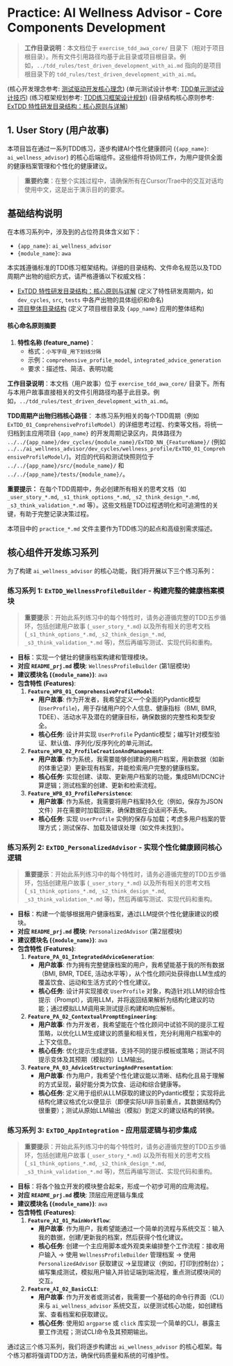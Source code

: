 # Practice: AI Wellness Advisor - Core Components Development

> **工作目录说明**：本文档位于 `exercise_tdd_awa_core/` 目录下（相对于项目根目录）。所有文件引用路径均基于此目录或项目根目录。例如，`../tdd_rules/test_driven_development_with_ai.md` 指向的是项目根目录下的 `tdd_rules/test_driven_development_with_ai.md`。

(核心开发理念参考: [测试驱动开发核心理念](../tdd_rules/test_driven_development_with_ai.md))
(单元测试设计参考: [TDD单元测试设计技巧](../tdd_rules/tdd_unit_test_design_techniques.md))
(练习框架规划参考: [TDD练习框架设计规划](../tdd_rules/planning_tdd_exercise.md))
(目录结构核心原则参考: [ExTDD 特性研发目录结构：核心原则与详解](../README_folder_feature.md))

## 1. User Story (用户故事)

本项目旨在通过一系列TDD练习，逐步构建AI个性化健康顾问 (`{app_name}`: `ai_wellness_advisor`) 的核心后端组件。这些组件将协同工作，为用户提供全面的健康档案管理和个性化的健康建议。

> **重要约束**：在整个实践过程中，请确保所有在Cursor/Trae中的交互对话均使用中文，这是出于演示目的的要求。

## 基础结构说明

在本练习系列中，涉及到的占位符具体含义如下：
*   `{app_name}`: `ai_wellness_advisor`
*   `{module_name}`: `awa`

本实践遵循标准的TDD练习框架结构。详细的目录结构、文件命名规范以及TDD周期产出物的组织方式，请严格遵循以下权威文档：
*   [ExTDD 特性研发目录结构：核心原则与详解](../../README_folder_feature.md) (定义了特性研发周期内，如 `dev_cycles`, `src`, `tests` 中各产出物的具体组织和命名)
*   [项目整体目录结构](../../README_folders.md) (定义了项目根目录及 `{app_name}` 应用的整体结构)

#### 核心命名原则摘要

1.  **特性名称 (feature_name)**：
    *   格式：`小写字母_用下划线分隔`
    *   示例：`comprehensive_profile_model`, `integrated_advice_generation`
    *   要求：描述性、简洁、表明功能

**工作目录说明**：本文档（用户故事）位于 `exercise_tdd_awa_core/` 目录下。所有与本用户故事直接相关的文件引用路径均基于此目录。例如，`../tdd_rules/test_driven_development_with_ai.md`。

**TDD周期产出物归档核心路径**：
本练习系列相关的每个TDD周期（例如 `ExTDD_01_ComprehensiveProfileModel`）的详细思考过程、约束等文档，将统一归档到主应用项目 `{app_name}` 的开发周期记录区内，具体路径为 `../../{app_name}/dev_cycles/{module_name}/ExTDD_NN_{FeatureName}/` (例如 `../../ai_wellness_advisor/dev_cycles/wellness_profile/ExTDD_01_ComprehensiveProfileModel/`)。对应的代码和测试快照则位于 `../../{app_name}/src/{module_name}/` 和 `../../{app_name}/tests/{module_name}/`。

**重要提示：** 在每个TDD周期中，务必创建所有相关的思考文档（如 `_user_story_*.md`, `_s1_think_options_*.md`, `_s2_think_design_*.md`, `_s3_think_validation_*.md` 等）。这些文档是TDD过程透明化和可追溯性的关键，有助于完整记录决策过程。

本项目中的 `practice_*.md` 文件主要作为TDD练习的起点和高级别需求描述。

## 核心组件开发练习系列

为了构建 `ai_wellness_advisor` 的核心功能，我们将开展以下三个练习系列：

### 练习系列 1: `ExTDD_WellnessProfileBuilder` - 构建完整的健康档案模块

> **重要提示**：开始此系列练习中的每个特性时，请务必遵循完整的TDD五步循环，包括创建用户故事 (`_user_story_*.md`) 以及所有相关的思考文档 (`_s1_think_options_*.md`, `_s2_think_design_*.md`, `_s3_think_validation_*.md` 等)，然后再编写测试、实现代码和重构。
*   **目标**：实现一个健壮的健康档案构建和管理模块。
*   **对应 `README_prj.md` 模块**: `WellnessProfileBuilder` (第1层模块)
*   **建议模块名 (`{module_name}`)**: `awa`
*   **包含特性 (Features)**:
    1.  **`Feature_WPB_01_ComprehensiveProfileModel`**:
        *   **用户故事**: 作为开发者，我希望定义一个全面的Pydantic模型 (`UserProfile`)，用于存储用户的个人信息、健康指标（BMI, BMR, TDEE）、活动水平及潜在的健康目标，确保数据的完整性和类型安全。
        *   **核心任务**: 设计并实现 `UserProfile` Pydantic模型；编写针对模型验证、默认值、序列化/反序列化的单元测试。
    2.  **`Feature_WPB_02_ProfileCreationAndManagement`**:
        *   **用户故事**: 作为系统，我需要能够创建新的用户档案，用新数据（如新的体重记录）更新现有档案，并能检索用户完整的健康档案。
        *   **核心任务**: 实现创建、读取、更新用户档案的功能，集成BMI/DCNC计算逻辑；测试档案的创建、更新和检索流程。
    3.  **`Feature_WPB_03_ProfilePersistence`**:
        *   **用户故事**: 作为系统，我需要将用户档案持久化（例如，保存为JSON文件）并在需要时加载回来，确保数据在会话间不丢失。
        *   **核心任务**: 实现 `UserProfile` 实例的保存与加载；考虑多用户档案的管理方式；测试保存、加载及错误处理（如文件未找到）。

### 练习系列 2: `ExTDD_PersonalizedAdvisor` - 实现个性化健康顾问核心逻辑

> **重要提示**：开始此系列练习中的每个特性时，请务必遵循完整的TDD五步循环，包括创建用户故事 (`_user_story_*.md`) 以及所有相关的思考文档 (`_s1_think_options_*.md`, `_s2_think_design_*.md`, `_s3_think_validation_*.md` 等)，然后再编写测试、实现代码和重构。
*   **目标**：构建一个能够根据用户健康档案，通过LLM提供个性化健康建议的模块。
*   **对应 `README_prj.md` 模块**: `PersonalizedAdvisor` (第2层模块)
*   **建议模块名 (`{module_name}`)**: `awa`
*   **包含特性 (Features)**:
    1.  **`Feature_PA_01_IntegratedAdviceGeneration`**:
        *   **用户故事**: 作为拥有完整健康档案的用户，我希望能基于我的所有数据（BMI, BMR, TDEE, 活动水平等），从个性化顾问处获得由LLM生成的覆盖饮食、运动和生活方式的个性化建议。
        *   **核心任务**: 设计并实现接收 `UserProfile` 对象，构造针对LLM的综合性提示（Prompt），调用LLM，并将返回结果解析为结构化建议的功能；通过模拟LLM调用来测试提示构建和响应解析。
    2.  **`Feature_PA_02_ContextualPromptEngineering`**:
        *   **用户故事**: 作为开发者，我希望能在个性化顾问中试验不同的提示工程策略，以优化LLM生成建议的质量和相关性，充分利用用户档案中的上下文信息。
        *   **核心任务**: 优化提示生成逻辑，支持不同的提示模板或策略；测试不同提示变体及其预期（模拟的）LLM输出。
    3.  **`Feature_PA_03_AdviceStructuringAndPresentation`**:
        *   **用户故事**: 作为用户，我希望个性化建议能以清晰、结构化且易于理解的方式呈现，最好能分类为饮食、运动和综合健康等。
        *   **核心任务**: 定义用于组织从LLM获取的建议的Pydantic模型；实现将此结构化建议格式化以便显示（即便实际UI非当前重点，其数据结构仍很重要）；测试从原始LLM输出（模拟）到定义的建议结构的转换。

### 练习系列 3: `ExTDD_AppIntegration` - 应用层逻辑与初步集成

> **重要提示**：开始此系列练习中的每个特性时，请务必遵循完整的TDD五步循环，包括创建用户故事 (`_user_story_*.md`) 以及所有相关的思考文档 (`_s1_think_options_*.md`, `_s2_think_design_*.md`, `_s3_think_validation_*.md` 等)，然后再编写测试、实现代码和重构。
*   **目标**：将各个独立开发的模块整合起来，形成一个初步可用的应用流程。
*   **对应 `README_prj.md` 模块**: 顶层应用逻辑与集成
*   **建议模块名 (`{module_name}`)**: `awa`
*   **包含特性 (Features)**:
    1.  **`Feature_AI_01_MainWorkflow`**:
        *   **用户故事**: 作为用户，我希望能通过一个简单的流程与系统交互：输入我的数据，创建/更新我的档案，然后获得个性化建议。
        *   **核心任务**: 创建一个主应用脚本或外观类来编排整个工作流程：接收用户输入 -> 使用 `WellnessProfileBuilder` 管理档案 -> 使用 `PersonalizedAdvisor` 获取建议 ->呈现建议（例如，打印到控制台）；编写集成测试，模拟用户输入并验证端到端流程，重点测试模块间的交互。
    2.  **`Feature_AI_02_BasicCLI`**:
        *   **用户故事**: 作为开发者或测试者，我需要一个基础的命令行界面（CLI）来与 `ai_wellness_advisor` 系统交互，以便测试核心功能，如创建档案、查看档案和获取建议。
        *   **核心任务**: 使用如 `argparse` 或 `click` 库实现一个简单的CLI，暴露主要工作流程；测试CLI命令及其预期输出。

通过这三个练习系列，我们将逐步构建出 `ai_wellness_advisor` 的核心框架。每个练习都将强调TDD方法，确保代码质量和系统的可维护性。